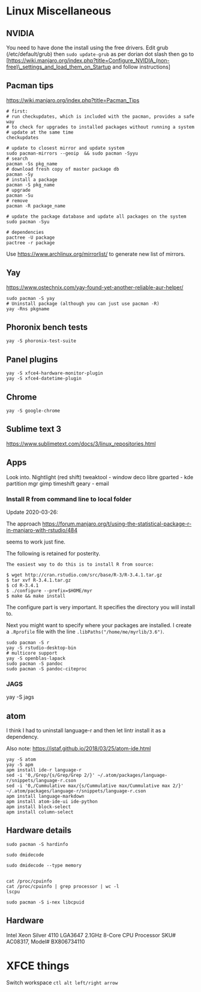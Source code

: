 # Linux Miscellaneous 









## NVIDIA

You need to have done the install using the free drivers.
Edit grub (/etc/default/grub) then `sudo update-grub` as per dorian dot slash then go to [https://wiki.manjaro.org/index.php?title=Configure_NVIDIA_(non-free)\_settings_and_load_them_on_Startup and follow instructions]

## Pacman tips

https://wiki.manjaro.org/index.php?title=Pacman_Tips

```
# first:
# run checkupdates, which is included with the pacman, provides a safe way 
# to check for upgrades to installed packages without running a system 
# update at the same time
checkupdates

# update to closest mirror and update system
sudo pacman-mirrors --geoip  && sudo pacman -Syyu
# search
pacman -Ss pkg_name 
# download fresh copy of master package db 
pacman -Sy
# install a package
pacman -S pkg_name
# upgrade 
pacman -Su
# remove 
pacman -R package_name

# update the package database and update all packages on the system
sudo pacman -Syu

# dependencies
pactree -U package
pactree -r package

```

Use https://www.archlinux.org/mirrorlist/ to generate new list of mirrors.

## Yay

https://www.ostechnix.com/yay-found-yet-another-reliable-aur-helper/

```
sudo pacman -S yay
# Uninstall package (although you can just use pacman -R)
yay -Rns pkgname
```




## Phoronix bench tests

`yay -S phoronix-test-suite`



## Panel plugins

```
yay -S xfce4-hardware-monitor-plugin
yay -S xfce4-datetime-plugin
```



## Chrome

`yay -S google-chrome`

## Sublime text 3

https://www.sublimetext.com/docs/3/linux_repositories.html






## Apps

Look into.
Nightlight (red shift)
tweaktool - window deco
libre
gparted - kde partition mgr
gimp
timeshift
geary - email


### Install R from command line to local folder

Update 2020-03-26:

The approach https://forum.manjaro.org/t/using-the-statistical-package-r-in-manjaro-with-rstudio/484 

seems to work just fine. 

The following is retained for posterity.

```
The easiest way to do this is to install R from source:

$ wget http://cran.rstudio.com/src/base/R-3/R-3.4.1.tar.gz
$ tar xvf R-3.4.1.tar.gz
$ cd R-3.4.1
$ ./configure --prefix=$HOME/myr
$ make && make install
```

The configure part is very important. 
It specifies the directory you will install to.

Next you might want to specify where your packages are installed. 
I create a `.Rprofile` file with the line `.libPaths("/home/me/myrlib/3.6")`.

```
sudo pacman -S r
yay -S rstudio-desktop-bin
# multicore support
yay -S openblas-lapack
sudo pacman -S pandoc
sudo pacman -S pandoc-citeproc
```

### JAGS

yay -S jags







## atom


I think I had to uninstall language-r and then let lintr install it as a dependency.

Also note:
https://jstaf.github.io/2018/03/25/atom-ide.html

```
yay -S atom
yay -S apm
apm install ide-r language-r
sed -i '0,/Grep/{s/Grep/Grep 2/}' ~/.atom/packages/language-r/snippets/language-r.cson
sed -i '0,/Cummulative max/{s/Cummulative max/Cummulative max 2/}' ~/.atom/packages/language-r/snippets/language-r.cson
apm install language-markdown
apm install atom-ide-ui ide-python
apm install block-select
apm install column-select
```



## Hardware details

```
sudo pacman -S hardinfo

sudo dmidecode

sudo dmidecode --type memory


cat /proc/cpuinfo
cat /proc/cpuinfo | grep processor | wc -l
lscpu

sudo pacman -S i-nex libcpuid
```



## Hardware

Intel Xeon Silver 4110 LGA3647 2.1GHz 8-Core CPU Processor
SKU# AC08317, Model# BX806734110



# XFCE things

Switch workspace `ctl alt left/right arrow`

